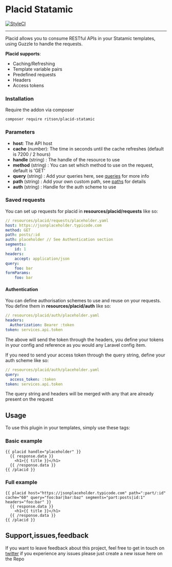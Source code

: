 # Placid Statamic

[![StyleCI](https://styleci.io/repos/25640354/shield?branch=v2)](https://styleci.io/repos/25640354)

---

Placid allows you to consume RESTful APIs in your Statamic templates, using Guzzle to handle the requests. 

**Placid supports**:
- Caching/Refreshing
- Template variable pairs
- Predefined requests
- Headers
- Access tokens

### Installation

Require the addon via composer

```
composer require ritson/placid-statamic
```

### Parameters
- **host**: The API host
- **cache** (number): The time in seconds until the cache refreshes (default is 7200 / 2 hours)
- **handle** (string) : The handle of the resource to use
- **method** (string) : You can set which method to use on the request, default is 'GET' 
- **query** (string)  : Add your queries here, see [queries](#queries) for more info
- **path** (string) : Add your own custom path, see [paths](#paths) for details
- **auth** (string) : Handle for the auth scheme to use

### Saved requests
You can set up requests for placid in **resources/placid/requests** like so:

``` yaml
// resources/placid/requests/placeholder.yaml
host: https://jsonplaceholder.typicode.com
method: GET
path: posts/:id
auth: placeholder // See Authentication section
segments:
	id: 1
headers:
	accept: application/json
query:
	foo: bar
formParams:
	foo: bar
```
		
#### Authentication
You can define authorisation schemes to use and reuse on your requests. You define them in **resources/placid/auth** like so:

``` yaml
// resources/placid/auth/placeholder.yaml
headers:
  Authorization: Bearer :token
token: services.api.token
```

The above will send the token through the headers, you define your tokens in your config and reference as you would any Laravel config item.

If you need to send your access token through the query string, define your auth scheme like so:

``` yaml
// resources/placid/auth/placeholder.yaml
query:
  access_token: :token
token: services.api.token
```

The query string and headers will be merged with any that are already present on the request

## Usage

To use this plugin in your templates, simply use these tags:

### Basic example
 
```
{{ placid handle="placeholder" }}
  {{ response.data }}
    <h1>{{ title }}</h1>
  {{ /response.data }}
{{ /placid }}
```

### Full example

```
{{ placid host="https://jsonplaceholder.typicode.com" path=":part/:id" cache="60" query="foo:bar|bar:baz" segments="part:posts|id:1" headers="foo:bar" }}
  {{ response.data }}
    <h1>{{ title }}</h1>
  {{ /response.data }}
{{ /placid }}
```

## Support,issues,feedback
If you want to leave feedback about this project, feel free to get in touch on [twitter](http://www.twitter.com/alecritson) if you experience any issues please just create a new issue here on the Repo
